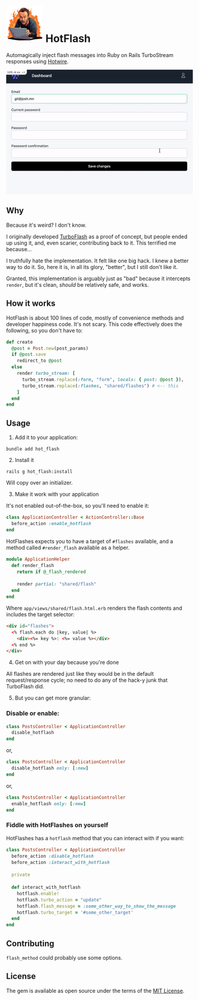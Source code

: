 # <img src="./logo.png" style="max-height:100px;" /> HotFlash

Automagically inject flash messages into Ruby on Rails TurboStream responses using [Hotwire](https://github.com/hotwired/turbo-rails).

<img src="./demo.gif" alt="Example of automatically injecting flash messages into Ruby on Rails TurboStream responses using Hotwire." />

## Why

Because it's weird? I don't know.

I originally developed [TurboFlash](https://github.com/joshmn/turbo_flash) as a proof of concept, but people ended up using it, and, even scarier, contributing back to it. This terrified me because...

I truthfully hate the implementation. It felt like one big hack. I knew a better way to do it. So, here it is, in all its glory, "better", but I still don't like it.

Granted, this implementation is arguably just as "bad" because it intercepts `render`, but it's clean, _should_ be relatively safe, and works.

## How it works 

HotFlash is about 100 lines of code, mostly of convenience methods and developer happiness code. It's not scary. This code effectively does the following, so you don't have to:

```ruby
def create
  @post = Post.new(post_params)
  if @post.save 
    redirect_to @post 
  else
    render turbo_stream: [
      turbo_stream.replace(:form, "form", locals: { post: @post }),
      turbo_stream.replace(:flashes, "shared/flashes") # <-- this 
    ]
  end
end
```

## Usage

1. Add it to your application:

```shell 
bundle add hot_flash
```

2. Install it 

```shell 
rails g hot_flash:install
```

Will copy over an initializer. 

3. Make it work with your application

It's not enabled out-of-the-box, so you'll need to enable it:

```ruby
class ApplicationController < ActionController::Base
  before_action :enable_hotflash
end
```

HotFlashes expects you to have a target of `#flashes` available, and a method called `#render_flash` available as a helper.

```ruby
module ApplicationHelper
  def render_flash
    return if @_flash_rendered
    
    render partial: "shared/flash"
  end
end
```

Where `app/views/shared/flash.html.erb` renders the flash contents and includes the target selector:

```html
<div id="flashes">
  <% flash.each do |key, value| %>
    <div><%= key %>: <%= value %></div>
  <% end %> 
</div>
```

4. Get on with your day because you're done

All flashes are rendered just like they would be in the default request/response cycle; no need to do any of the hack-y junk that TurboFlash did.

5. But you can get more granular:

### Disable or enable:

```ruby
class PostsController < ApplicationController
  disable_hotflash
end
```

or,

```ruby
class PostsController < ApplicationController
  disable_hotflash only: [:new]
end
```

or,

```ruby
class PostsController < ApplicationController
  enable_hotflash only: [:new]
end
```

### Fiddle with HotFlashes on yourself

HotFlashes has a `hotflash` method that you can interact with if you want:

```ruby
class PostsController < ApplicationController
  before_action :disable_hotflash
  before_action :interact_with_hotflash
  
  private 
  
  def interact_with_hotflash
    hotflash.enable!
    hotflash.turbo_action = "update"
    hotflash.flash_message = :some_other_way_to_show_the_message
    hotflash.turbo_target = '#some_other_target'
  end
end
```

## Contributing

`flash_method` could probably use some options.

## License

The gem is available as open source under the terms of the [MIT License](https://opensource.org/licenses/MIT).
